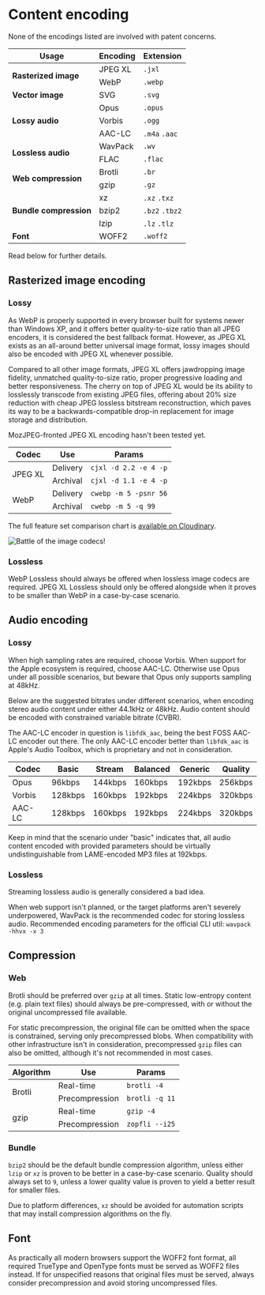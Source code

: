 # Content encoding
None of the encodings listed are involved with patent concerns.

<div><table>
	<thead><tr>
		<th>Usage</th>
		<th>Encoding</th>
		<th>Extension</th>
	</tr></thead>
	<tbody><tr>
		<td rowspan=2><b>Rasterized image</b></td>
		<td>JPEG XL</td>
		<td><code>.jxl</code></td>
	</tr><tr>
		<td>WebP</td>
		<td><code>.webp</code></td>
	</tr><tr>
		<td><b>Vector image</b></td>
		<td>SVG</td>
		<td><code>.svg</code></td>
	</tr><tr>
		<td rowspan=3><b>Lossy audio</b></td>
		<td>Opus</td>
		<td><code>.opus</code></td>
	</tr><tr>
		<td>Vorbis</td>
		<td><code>.ogg</code></td>
	</tr><tr>
		<td>AAC-LC</td>
		<td><code>.m4a</code> <code>.aac</code></td>
	</tr><tr>
		<td rowspan=2><b>Lossless audio</b></td>
		<td>WavPack</td>
		<td><code>.wv</code></td>
	</tr><tr>
		<td>FLAC</td>
		<td><code>.flac</code></td>
	</tr><tr>
		<td rowspan=2><b>Web compression</b></td>
		<td>Brotli</td>
		<td><code>.br</code></td>
	</tr><tr>
		<td>gzip</td>
		<td><code>.gz</code></td>
	</tr><tr>
		<td rowspan=3><b>Bundle compression</b></td>
		<td>xz</td>
		<td><code>.xz</code> <code>.txz</code></td>
	</tr><tr>
		<td>bzip2</td>
		<td><code>.bz2</code> <code>.tbz2</code></td>
	</tr><tr>
		<td>lzip</td>
		<td><code>.lz</code> <code>.tlz</code></td>
	</tr><tr>
		<td><b>Font</b></td>
		<td>WOFF2</td>
		<td><code>.woff2</code></td>
	</tr></tbody>
</table></div>

Read below for further details.

## Rasterized image encoding
### Lossy
As WebP is properly supported in every browser built for systems newer than Windows XP, and it offers better quality-to-size ratio than all JPEG encoders, it is considered the best fallback format. However, as JPEG XL exists as an all-around better universal image format, lossy images should also be encoded with JPEG XL whenever possible.

Compared to all other image formats, JPEG XL offers jawdropping image fidelity, unmatched quality-to-size ratio, proper progressive loading and better responsiveness. The cherry on top of JPEG XL would be its ability to losslessly transcode from existing JPEG files, offering about 20% size reduction with cheap JPEG lossless bitstream reconstruction, which paves its way to be a backwards-compatible drop-in replacement for image storage and distribution.

MozJPEG-fronted JPEG XL encoding hasn't been tested yet.

<div><table>
	<thead><tr>
		<th>Codec</th>
		<th>Use</th>
		<th>Params</th>
	</tr></thead>
	<tbody><tr>
		<td rowspan=2>JPEG XL</td>
		<td>Delivery</td>
		<td><code>cjxl -d 2.2 -e 4 -p</code></td>
	</tr><tr>
		<td>Archival</td>
		<td><code>cjxl -d 1.1 -e 4 -p</code></td>
	</tr><tr>
		<td rowspan=2>WebP</td>
		<td>Delivery</td>
		<td><code>cwebp -m 5 -psnr 56</code></td>
	</tr><tr>
		<td>Archival</td>
		<td><code>cwebp -m 5 -q 99</code></td>
	</tr></tbody>
</table></div>

The full feature set comparison chart is [available on Cloudinary](https://res.cloudinary.com/cloudinary-marketing/image/upload/w_700,c_fill,f_auto,q_auto,dpr_2.0/Web_Assets/blog/Battle-of-the-Codecs_fnl.png).

![Battle of the image codecs!](https://res.cloudinary.com/cloudinary-marketing/image/upload/w_700,c_fill,f_auto,q_auto,dpr_2.0/Web_Assets/blog/Battle-of-the-Codecs_fnl.png)

### Lossless
WebP Lossless should always be offered when lossless image codecs are required. JPEG XL Lossless should only be offered alongside when it proves to be smaller than WebP in a case-by-case scenario.

## Audio encoding
### Lossy
When high sampling rates are required, choose Vorbis. When support for the Apple ecosystem is required, choose AAC-LC. Otherwise use Opus under all possible scenarios, but beware that Opus only supports sampling at 48kHz.

Below are the suggested bitrates under different scenarios, when encoding stereo audio content under either 44.1kHz or 48kHz. Audio content should be encoded with constrained variable bitrate (CVBR).

The AAC-LC encoder in question is `libfdk_aac`, being the best FOSS AAC-LC encoder out there. The only AAC-LC encoder better than `libfdk_aac` is Apple's Audio Toolbox, which is proprietary and not in consideration.

| Codec  | Basic   | Stream  | Balanced | Generic | Quality |
| ------ | ------- | ------- | -------- | ------- | ------- |
| Opus   | 96kbps  | 144kbps | 160kbps  | 192kbps | 256kbps |
| Vorbis | 128kbps | 160kbps | 192kbps  | 224kbps | 320kbps |
| AAC-LC | 128kbps | 160kbps | 192kbps  | 224kbps | 320kbps |

Keep in mind that the scenario under "basic" indicates that, all audio content encoded with provided parameters should be virtually undistinguishable from LAME-encoded MP3 files at 192kbps.

### Lossless
Streaming lossless audio is generally considered a bad idea.

When web support isn't planned, or the target platforms aren't severely underpowered, WavPack is the recommended codec for storing lossless audio. Recommended encoding parameters for the official CLI util: `wavpack -hhvx -x 3`

## Compression
### Web
Brotli should be preferred over `gzip` at all times. Static low-entropy content (e.g. plain text files) should always be pre-compressed, with or without the original uncompressed file available.

For static precompression, the original file can be omitted when the space is constrained, serving only precompressed blobs. When compatibility with other infrastructure isn't in consideration, precompressed `gzip` files can also be omitted, although it's not recommended in most cases.

<div><table>
	<thead><tr>
		<th>Algorithm</th>
		<th>Use</th>
		<th>Params</th>
	</tr></thead>
	<tbody><tr>
		<td rowspan=2>Brotli</td>
		<td>Real-time</td>
		<td><code>brotli -4</code></td>
	</tr><tr>
		<td>Precompression</td>
		<td><code>brotli -q 11</code></td>
	</tr><tr>
		<td rowspan=2>gzip</td>
		<td>Real-time</td>
		<td><code>gzip -4</code></td>
	</tr><tr>
		<td>Precompression</td>
		<td><code>zopfli --i25</code></td>
	</tr></tbody>
</table></div>

### Bundle
`bzip2` should be the default bundle compression algorithm, unless either `lzip` or `xz` is proven to be better in a case-by-case scenario. Quality should always set to `9`, unless a lower quality value is proven to yield a better result for smaller files.

Due to platform differences, `xz` should be avoided for automation scripts that may install compression algorithms on the fly.

## Font
As practically all modern browsers support the WOFF2 font format, all required TrueType and OpenType fonts must be served as WOFF2 files instead. If for unspecified reasons that original files must be served, always consider precompression and avoid storing uncompressed files.